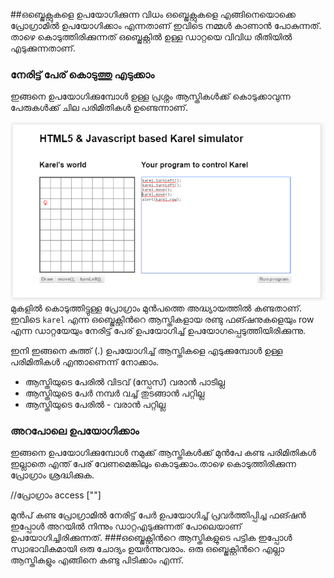 ##ഒബ്ജെക്റ്റുകളെ ഉപയോഗിക്കുന്ന വിധം
ഒബ്ജെക്റ്റുകളെ എങ്ങിനെയൊക്കെ പ്രോഗ്രാമില്‍ ഉപയോഗിക്കാം എന്നതാണ് ഇവിടെ നമ്മള്‍ കാണാന്‍ പോകുന്നത്. താഴെ കൊടുത്തിരിക്കുന്നത് ഒബ്ജെക്റ്റില്‍ ഉള്ള ഡാറ്റയെ വിവിധ രീതിയില്‍ എടുക്കുന്നതാണ്.
### നേരിട്ട് പേര് കൊടുത്തു എടുക്കാം

ഇങ്ങനെ ഉപയോഗിക്കുമ്പോള്‍ ഉള്ള പ്രശ്നം ആസ്തികള്‍ക്ക് കൊടുക്കാവുന്ന പേരുകള്‍ക്ക് ചില പരിമിതികള്‍ ഉണ്ടെന്നാണ്.

![ഡാറ്റ എടുക്കാന്‍](images/ch06/00/01-alertRow.PNG)
മുകളില്‍ കൊടുത്തിട്ടുള്ള പ്രോഗ്രാം മുന്‍പത്തെ അദ്ധ്യായത്തില്‍ കണ്ടതാണ്. ഇവിടെ `karel` എന്ന ഒബ്ജെക്റ്റിന്‍റെ ആസ്തികളായ  രണ്ടു ഫങ്ഷനുകളെയും row എന്ന ഡാറ്റയേയും നേരിട്ട് പേര് ഉപയോഗിച്ച് ഉപയോഗപ്പെടുത്തിയിരിക്കുന്നു.

ഇനി ഇങ്ങനെ കുത്ത് (.) ഉപയോഗിച്ച് ആസ്തികളെ എടുക്കുമ്പോള്‍ ഉള്ള പരിമിതികള്‍ എന്താണെന്ന് നോക്കാം. 
* ആസ്തിയുടെ പേരില്‍ വിടവ് (സ്പേസ്) വരാന്‍ പാടില്ല
* ആസ്തിയുടെ പേര്‍ നമ്പര്‍ വച്ച് തുടങ്ങാന്‍ പറ്റില്ല
* ആസ്തിയുടെ പേരില്‍ - വരാന്‍ പറ്റില്ല


### അറപോലെ ഉപയോഗിക്കാം
ഇങ്ങനെ ഉപയോഗിക്കുമ്പോള്‍ നമുക്ക് ആസ്തികള്‍ക്ക് മുന്‍പേ കണ്ട പരിമിതികള്‍ ഇല്ലാതെ എന്ത് പേര് വേണമെങ്കിലും കൊടുക്കാം.താഴെ കൊടുത്തിരിക്കുന്ന പ്രോഗ്രാം ശ്രദ്ധിക്കുക. 

//പ്രോഗ്രാം access [""] 

മുന്‍പ് കണ്ട പ്രോഗ്രാമില്‍ നേരിട്ട് പേര്‍ ഉപയോഗിച്ച് പ്രവര്‍ത്തിപ്പിച്ച ഫങ്ഷന്‍ ഇപ്പോള്‍ അറയില്‍ നിന്നും ഡാറ്റഎടുക്കുന്നത് പോലെയാണ് ഉപയോഗിച്ചിരിക്കുന്നത്.
###ഒബ്ജെക്റ്റിന്‍റെ ആസ്തികളുടെ പട്ടിക
ഇപ്പോള്‍ സ്വാഭാവികമായി ഒരു ചോദ്യം ഉയര്‍ന്നുവരാം. ഒരു ഒബ്ജെക്റ്റിന്‍റെ എല്ലാ ആസ്തികളും എങ്ങിനെ കണ്ടു പിടിക്കാം എന്ന്.

